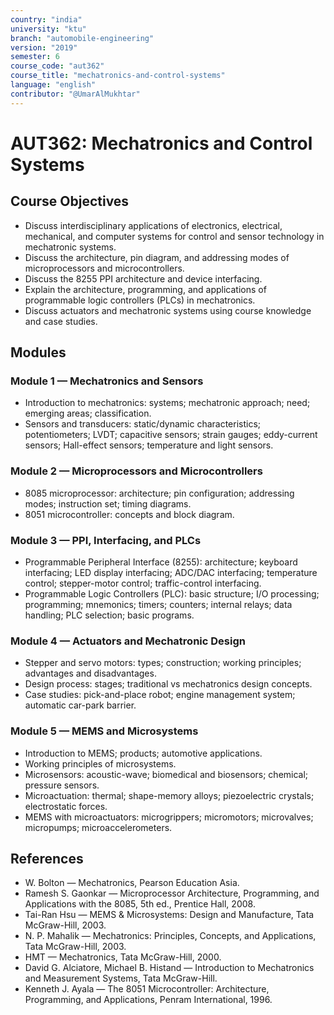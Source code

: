 ```yaml
---
country: "india"
university: "ktu"
branch: "automobile-engineering"
version: "2019"
semester: 6
course_code: "aut362"
course_title: "mechatronics-and-control-systems"
language: "english"
contributor: "@UmarAlMukhtar"
---
```


# AUT362: Mechatronics and Control Systems

## Course Objectives

- Discuss interdisciplinary applications of electronics, electrical, mechanical, and computer systems for control and sensor technology in mechatronic systems.
- Discuss the architecture, pin diagram, and addressing modes of microprocessors and microcontrollers.
- Discuss the 8255 PPI architecture and device interfacing.
- Explain the architecture, programming, and applications of programmable logic controllers (PLCs) in mechatronics.
- Discuss actuators and mechatronic systems using course knowledge and case studies.

## Modules

### Module 1 — Mechatronics and Sensors

- Introduction to mechatronics: systems; mechatronic approach; need; emerging areas; classification.
- Sensors and transducers: static/dynamic characteristics; potentiometers; LVDT; capacitive sensors; strain gauges; eddy-current sensors; Hall-effect sensors; temperature and light sensors.

### Module 2 — Microprocessors and Microcontrollers

- 8085 microprocessor: architecture; pin configuration; addressing modes; instruction set; timing diagrams.
- 8051 microcontroller: concepts and block diagram.

### Module 3 — PPI, Interfacing, and PLCs

- Programmable Peripheral Interface (8255): architecture; keyboard interfacing; LED display interfacing; ADC/DAC interfacing; temperature control; stepper-motor control; traffic-control interfacing.
- Programmable Logic Controllers (PLC): basic structure; I/O processing; programming; mnemonics; timers; counters; internal relays; data handling; PLC selection; basic programs.

### Module 4 — Actuators and Mechatronic Design

- Stepper and servo motors: types; construction; working principles; advantages and disadvantages.
- Design process: stages; traditional vs mechatronics design concepts.
- Case studies: pick-and-place robot; engine management system; automatic car-park barrier.

### Module 5 — MEMS and Microsystems

- Introduction to MEMS; products; automotive applications.
- Working principles of microsystems.
- Microsensors: acoustic-wave; biomedical and biosensors; chemical; pressure sensors.
- Microactuation: thermal; shape-memory alloys; piezoelectric crystals; electrostatic forces.
- MEMS with microactuators: microgrippers; micromotors; microvalves; micropumps; microaccelerometers.

## References

- W. Bolton — Mechatronics, Pearson Education Asia.
- Ramesh S. Gaonkar — Microprocessor Architecture, Programming, and Applications with the 8085, 5th ed., Prentice Hall, 2008.
- Tai-Ran Hsu — MEMS & Microsystems: Design and Manufacture, Tata McGraw-Hill, 2003.
- N. P. Mahalik — Mechatronics: Principles, Concepts, and Applications, Tata McGraw-Hill, 2003.
- HMT — Mechatronics, Tata McGraw-Hill, 2000.
- David G. Alciatore, Michael B. Histand — Introduction to Mechatronics and Measurement Systems, Tata McGraw-Hill.
- Kenneth J. Ayala — The 8051 Microcontroller: Architecture, Programming, and Applications, Penram International, 1996.
